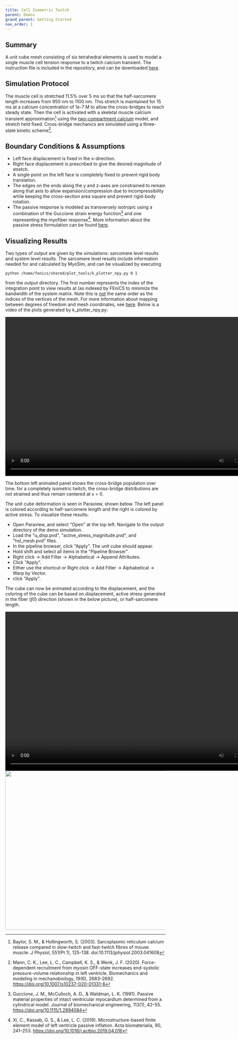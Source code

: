 ```yaml
---
title: Cell Isometric Twitch
parent: Demos
grand_parent: Getting Started
nav_order: 1
---
```


Summary
-------
A unit cube mesh consisting of six tetrahedral elements is used to model a single muscle cell tension response to a twitch calcium transient. The instruction file is included in the repository, and can be downloaded <a href="https://github.com/mmoth-kurtis/MMotH-Vent/blob/master/demos/cell_isometric_twitch_demo/cell_isometric_twitch_demo.json" >here</a>.

Simulation Protocol
-------------------
The muscle cell is stretched 11.5% over 5 ms so that the half-sarcomere length increases from 950 nm to 1100 nm. This stretch is maintained for 15 ms at a calcium concentration of 1e-7 M to allow the cross-bridges to reach steady state. Then the cell is activated with a skeletal muscle calcium transient approximation[^1] using the [two-compartment calcium](../../../model_formulations/calcium_models/two_compartment_model/two_compartment_model.md) model, and stretch held fixed. Cross-bridge mechanics are simulated using a three-state kinetic scheme[^2].

Boundary Conditions & Assumptions
---------------------------------
- Left face displacement is fixed in the x-direction.
- Right face displacement is prescribed to give the desired magnitude of stretch.
- A single point on the left face is completely fixed to prevent rigid body translation.
- The edges on the ends along the y and z-axes are constrained to remain along that axis to allow expansion/compression due to incompressibility while keeping the cross-section area square and prevent rigid-body rotation.
- The passive response is modeled as transversely isotropic using a combination of the Guccione strain energy function[^3] and one representing the myofiber response[^4]. More information about the passive stress formulation can be found [here](https://mmoth.github.io/FEniCS-Myosim/pages/model_formulations/tissue_mechanics/tissue_mechanics.html).

Visualizing Results
-------------------
Two types of output are given by the simulations: sarcomere level results and system level results. The sarcomere level results include information needed for and calculated by MyoSim, and can be visualized by executing  
```
python /home/fenics/shared/plot_tools/k_plotter_npy.py 0 1
```
from the output directory. The first number represents the index of the integration point to view results at (as indexed by FEniCS to minimize the bandwidth of the system matrix. Note this is <ins>not</ins> the same order as the indices of the vertices of the mesh. For more information about mapping between degrees of freedom and mesh coordinates, see [here](https://fenicsproject.org/pub/tutorial/html/._ftut1019.html). Below is a video of the plots generated by k_plotter_npy.py:

<video width="800" height="500" controls>
  <source src="test.mp4" type="video/mp4">
</video>

The bottom left animated panel shows the cross-bridge population over time. for a completely isometric twitch, the cross-bridge distributions are not strained and thus remain centered at x = 0.

The unit cube deformation is seen in Paraview, shown below. The left panel is colored according to half-sarcomere length and the right is colored by active stress. To visualize these results:

* Open Paraview, and select "Open" at the top left. Navigate to the output directory of the demo simulation.
* Load the "u_disp.pvd", "active_stress_magnitude.pvd", and "hsl_mesh.pvd" files.
* In the pipeline browser, click "Apply". The unit cube should appear.
* Hold shift and select all items in the "Pipeline Browser".
* Right click -> Add Filter -> Alphabetical -> Append Attributes.
* Click "Apply".  
* Either use the shortcut or Right click -> Add Filter -> Alphabetical -> Warp by Vector.
* click "Apply".

The cube can now be animated according to the displacement, and the coloring of the cube can be based on displacement, active stress generated in the fiber (*f0*) direction (shown in the below picture), or half-sarcomere length.

<video width="800" height="500" controls>
  <source src="cell_isometric_demo_animation.mp4" type="video/mp4">
</video>

<img src="https://github.com/mmoth-kurtis/MMotH-Vent/blob/master/docs/pages/getting_started/running_a_simulation/cell_isometric_demo_page/f0_cell_isometric_demo_2.png?raw=true" width="800" height="500">

[^1]: Baylor, S. M., & Hollingworth, S. (2003). Sarcoplasmic reticulum calcium release compared in slow-twitch and fast-twitch fibres of mouse muscle. J Physiol, 551(Pt 1), 125-138. doi:10.1113/jphysiol.2003.041608
[^2]: Mann, C. K., Lee, L. C., Campbell, K. S., & Wenk, J. F. (2020). Force-dependent recruitment from myosin OFF-state increases end-systolic pressure-volume relationship in left ventricle. Biomechanics and modeling in mechanobiology, 19(6), 2683–2692. https://doi.org/10.1007/s10237-020-01331-6
[^3]: Guccione, J. M., McCulloch, A. D., & Waldman, L. K. (1991). Passive material properties of intact ventricular myocardium determined from a cylindrical model. Journal of biomechanical engineering, 113(1), 42–55. https://doi.org/10.1115/1.2894084
[^4]: Xi, C., Kassab, G. S., & Lee, L. C. (2019). Microstructure-based finite element model of left ventricle passive inflation. Acta biomaterialia, 90, 241–253. https://doi.org/10.1016/j.actbio.2019.04.016
